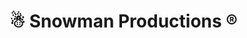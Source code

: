 <html lang="en">
<head>
    <meta charset="UTF-8">
    <meta name="viewport" content="width=device-width, initial-scale=1.0">
    <title>Superscript with Registered Trademark Symbol</title>
    
</head>
<body>
    <h1>&#9731; Snowman Productions &reg;<!--</sup></h1>-->
</body>
</html>
